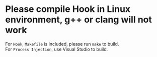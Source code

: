 # Please compile Hook in Linux environment, g++ or clang will not work

For `Hook`, `Makefile` is included, please run `make` to build. <br>
For `Process Injection`, use Visual Studio to build.
